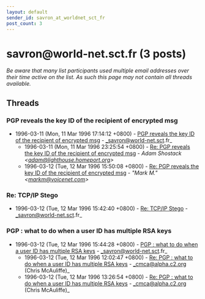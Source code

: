 ```yaml
---
layout: default
sender_id: savron_at_worldnet_sct_fr
post_count: 3
---
```


# savron<span>@</span>world-net.sct.fr (3 posts)

_Be aware that many list participants used multiple email addresses over their time active on the list. As such this page may not contain all threads available._

## Threads

### PGP reveals  the key ID of the recipient of encrypted msg
+ 1996-03-11 (Mon, 11 Mar 1996 17:14:12 +0800) - [PGP reveals  the key ID of the recipient of encrypted msg](/archive/1996/03/d5651b468329f60d461466056b2db3e5bcf1865c94365b107b3e3b12c91fa440) - _savron@world-net.sct.fr_
  + 1996-03-11 (Mon, 11 Mar 1996 23:25:54 +0800) - [Re: PGP reveals  the key ID of the recipient of encrypted msg](/archive/1996/03/31b548b36f954f188e96972ca3a4f714059f2212c16715584798a92cf3914eae) - _Adam Shostack \<adam@lighthouse.homeport.org\>_
  + 1996-03-12 (Tue, 12 Mar 1996 15:50:08 +0800) - [Re: PGP reveals the key ID of the recipient of encrypted msg](/archive/1996/03/e4bd4d03ca6e77b56517b1a56941e02efb8923e4802faa2f3999291331584942) - _"Mark M." \<markm@voicenet.com\>_

### Re: TCP/IP Stego
+ 1996-03-12 (Tue, 12 Mar 1996 15:42:40 +0800) - [Re: TCP/IP Stego](/archive/1996/03/cb05ba039c38ea74ac71cd044d6e84aaaf30a606236a35e9653d69f02950de65) - _savron@world-net.sct.fr_

### PGP : what to do when a user ID has multiple RSA keys
+ 1996-03-12 (Tue, 12 Mar 1996 15:44:28 +0800) - [PGP : what to do when a user ID has multiple RSA keys](/archive/1996/03/679d3a4f309118610608c6457873fea67c683ae2d5125f116eb76b52d0d39274) - _savron@world-net.sct.fr_
  + 1996-03-12 (Tue, 12 Mar 1996 12:02:47 +0800) - [Re: PGP : what to do when a user ID has multiple RSA keys](/archive/1996/03/8fc351171455eba96d49f79515a142b29335065a45d25d399c115a30c1de86a9) - _cmca@alpha.c2.org (Chris McAuliffe)_
  + 1996-03-12 (Tue, 12 Mar 1996 13:26:54 +0800) - [Re: PGP : what to do when a user ID has multiple RSA keys](/archive/1996/03/51c8cbc71864018cab760792881c17d8ca8cff98ee0c3bf24aa1156ef3458608) - _cmca@alpha.c2.org (Chris McAuliffe)_

